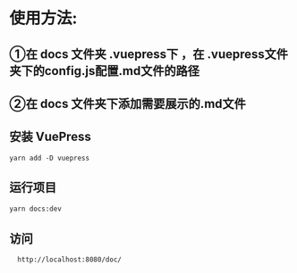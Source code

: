 <!--
 * @Author: hy yinvia1018@163.com
 * @Date: 2024-06-20 08:33:56
 * @LastEditors: hy yinvia1018@163.com
 * @LastEditTime: 2024-06-20 08:38:06
 * @FilePath: \markdown_note\readme.md
 * @Description: 这是默认设置,请设置`customMade`, 打开koroFileHeader查看配置 进行设置: https://github.com/OBKoro1/koro1FileHeader/wiki/%E9%85%8D%E7%BD%AE
-->
# 使用方法:
## ①在 docs 文件夹 .vuepress下 ，在 .vuepress文件夹下的config.js配置.md文件的路径 
## ②在 docs 文件夹下添加需要展示的.md文件



## 安装 VuePress 

  ```
yarn add -D vuepress
  ```

## 运行项目

  ```bash
  yarn docs:dev
  ```
## 访问
```
  http://localhost:8080/doc/
```

